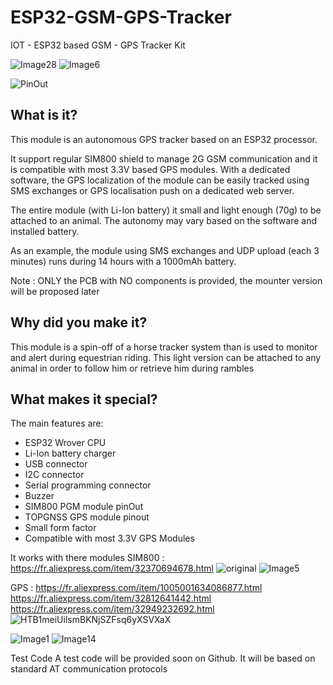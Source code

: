 # ESP32-GSM-GPS-Tracker
IOT - ESP32 based GSM - GPS Tracker Kit

![Image28](https://github.com/bsfconception/ESP32-GSM-GPS-Tracker/assets/84618082/6d365abb-b42f-4ca5-a85d-7d404164cbf8)
![Image6](https://github.com/bsfconception/ESP32-GSM-GPS-Tracker/assets/84618082/8420cfc1-f8a4-4f51-b17a-c2ec5cddba75)

![PinOut](https://github.com/bsfconception/ESP32-GSM-GPS-Tracker/assets/84618082/ddfefb31-1a75-4d62-b05c-81a11787898c)


## What is it?
This module is an autonomous GPS tracker based on an ESP32 processor.

It support regular SIM800 shield to manage 2G GSM communication and it is compatible with most 3.3V based GPS modules. With a dedicated software, the GPS localization of the module can be easily tracked using SMS exchanges or GPS localisation push on a dedicated web server.

The entire module (with Li-Ion battery) it small and light enough (70g) to be attached to an animal. The autonomy may vary based on the software and installed battery.

As an example, the module using SMS exchanges and UDP upload (each 3 minutes) runs during 14 hours with a 1000mAh battery.

Note : ONLY the PCB with NO components is provided, the mounter version will be proposed later

## Why did you make it?
This module is a spin-off of a horse tracker system than is used to monitor and alert during equestrian riding. This light version can be attached to any animal in order to follow him or retrieve him during rambles

## What makes it special?
The main features are: 
- ESP32 Wrover CPU 
- Li-Ion battery charger 
- USB connector 
- I2C connector 
- Serial programming connector 
- Buzzer 
- SIM800 PGM module pinOut 
- TOPGNSS GPS module pinout 
- Small form factor 
- Compatible with most 3.3V GPS Modules

It works with there modules SIM800 : https://fr.aliexpress.com/item/32370694678.html
![original](https://github.com/bsfconception/ESP32-GSM-GPS-Tracker/assets/84618082/30c19919-67d3-4129-95b3-62782ec621f0)
![Image5](https://github.com/bsfconception/ESP32-GSM-GPS-Tracker/assets/84618082/f70ea80f-a49c-4be6-ab83-522295902ebe)


GPS : 
https://fr.aliexpress.com/item/1005001634086877.html 
https://fr.aliexpress.com/item/32812641442.html 
https://fr.aliexpress.com/item/32949232692.html
![HTB1meiUilsmBKNjSZFsq6yXSVXaX](https://github.com/bsfconception/ESP32-GSM-GPS-Tracker/assets/84618082/f28806d4-0698-421b-ada3-f9b64e4561ee)

![Image1](https://github.com/bsfconception/ESP32-GSM-GPS-Tracker/assets/84618082/c57fd541-502a-4c9f-b4d9-ce1a26d08960)
![Image14](https://github.com/bsfconception/ESP32-GSM-GPS-Tracker/assets/84618082/6e121b85-2d00-499d-aae7-d9503ff04d3c)



Test Code
A test code will be provided soon on Github. It will be based on standard AT communication protocols

